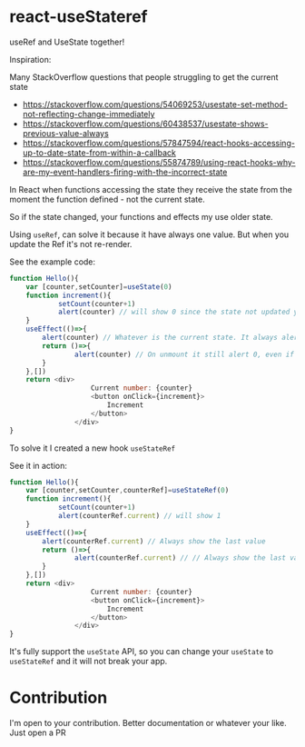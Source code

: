 # react-useStateref
useRef and UseState together!

Inspiration:

Many StackOverflow questions that people struggling to get the current state

- https://stackoverflow.com/questions/54069253/usestate-set-method-not-reflecting-change-immediately
- https://stackoverflow.com/questions/60438537/usestate-shows-previous-value-always
- https://stackoverflow.com/questions/57847594/react-hooks-accessing-up-to-date-state-from-within-a-callback
- https://stackoverflow.com/questions/55874789/using-react-hooks-why-are-my-event-handlers-firing-with-the-incorrect-state

In React when functions accessing the state they receive the state from the moment
the function defined - not the current state.

So if the state changed, your functions and effects my use older state.

Using `useRef`, can solve it because it have always one value. But when you update the Ref it's not re-render.

See the example code:

```js
function Hello(){
	var [counter,setCounter]=useState(0)
	function increment(){
			setCount(counter+1)
			alert(counter) // will show 0 since the state not updated yet.			
	}
	useEffect(()=>{
		alert(counter) // Whatever is the current state. It always alert 0
		return ()=>{
				alert(counter) // On unmount it still alert 0, even if you called increment many times.
		}
	},[])
	return <div>
					Current number: {counter}
					<button onClick={increment}>
						Increment
					</button>
				</div>
}
```

To solve it I created a new hook `useStateRef`

See it in action:

```js
function Hello(){
	var [counter,setCounter,counterRef]=useStateRef(0)
	function increment(){
			setCount(counter+1)
			alert(counterRef.current) // will show 1
	}
	useEffect(()=>{
		alert(counterRef.current) // Always show the last value
		return ()=>{
				alert(counterRef.current) // // Always show the last value
		}
	},[])
	return <div>
					Current number: {counter}
					<button onClick={increment}>
						Increment
					</button>
				</div>
}
```

It's fully support the `useState` API, so you can change your `useState` to `useStateRef` and it will not break your app.

# Contribution

I'm open to your contribution. Better documentation or whatever your like. Just open a PR